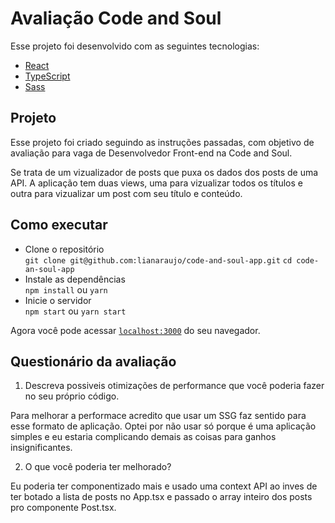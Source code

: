 # Avaliação Code and Soul

Esse projeto foi desenvolvido com as seguintes tecnologias:

- [React](https://reactjs.org)
- [TypeScript](https://www.typescriptlang.org/)
- [Sass](https://sass-lang.com/)

## Projeto

Esse projeto foi criado seguindo as instruções passadas, com objetivo de 
avaliação para vaga de Desenvolvedor Front-end na Code and Soul.

Se trata de um vizualizador de posts que puxa os dados dos posts de uma API. 
A aplicação tem duas views, uma para vizualizar todos os títulos e outra para 
vizualizar um post com seu título e conteúdo.

## Como executar

- Clone o repositório  
`git clone git@github.com:lianaraujo/code-and-soul-app.git`
`cd code-an-soul-app`
- Instale as dependências  
`npm install` ou `yarn`
- Inicie o servidor  
`npm start` ou `yarn start`

Agora você pode acessar [`localhost:3000`](http://localhost:3000) do seu navegador.

## Questionário da avaliação

1. Descreva possiveis otimizações de performance que você poderia fazer no seu
próprio código.

Para melhorar a performace acredito que usar um SSG faz sentido para esse formato
de aplicação. Optei por não usar só porque é uma aplicação simples e eu estaria 
complicando demais as coisas para ganhos insignificantes. 

2. O que você poderia ter melhorado?

Eu poderia ter componentizado mais e usado uma context API ao inves de ter botado
a lista de posts no App.tsx e passado o array inteiro dos posts pro componente Post.tsx.

